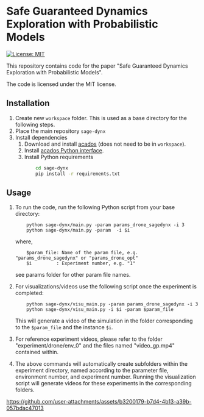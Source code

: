 # Safe Guaranteed Dynamics Exploration with Probabilistic Models

[![License: MIT](https://img.shields.io/badge/License-MIT-yellow.svg)](https://opensource.org/licenses/MIT)

This repository contains code for the paper "Safe Guaranteed Dynamics Exploration with Probabilistic Models".

The code is licensed under the MIT license.

## Installation

1. Create new `workspace` folder. This is used as a base directory for the following steps.
2. Place the main repository `sage-dynx`
3. Install dependencies
    1. Download and install [acados](https://docs.acados.org/installation/) (does not need to be in `workspace`).
    2. Install [acados Python interface](https://docs.acados.org/python_interface/index.html).
    3. Install Python requirements
        ```bash
            cd sage-dynx
            pip install -r requirements.txt
        ```

## Usage

1. To run the code, run the following Python script from your base directory:

    ```
        python sage-dynx/main.py -param params_drone_sagedynx -i 3
        python sage-dynx/main.py -param  -i $i

    ```
    where,
    ```
        $param_file: Name of the param file, e.g. "params_drone_sagedynx" or "params_drone_opt"
        $i         : Experiment number, e.g. "1"
    ```
    see params folder for other param file names.

1. For visualizations/videos use the following script once the experiment is completed:

    ```
        python sage-dynx/visu_main.py -param params_drone_sagedynx -i 3
        python sage-dynx/visu_main.py -i $i -param $param_file
    ```
    This will generate a video of the simulation in the folder corresponding to the `$param_file` and the instance `$i`.


1. For reference experiment videos, please refer to the folder "experiment/drone/env_0" and the files named "video_gp.mp4" contained within.


1. The above commands will automatically create subfolders within the experiment directory, named according to the parameter file, environment number, and experiment number. Running the visualization script will generate videos for these experiments in the corresponding folders.

https://github.com/user-attachments/assets/b3200179-b7d4-4b13-a39b-057bdac47013
